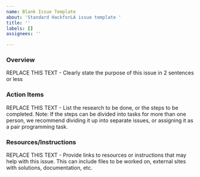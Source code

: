 ```yaml
---
name: Blank Issue Template
about: 'Standard HackforLA issue template '
title: ''
labels: []
assignees: ''

---
```


### Overview
REPLACE THIS TEXT - Clearly state the purpose of this issue in 2 sentences or less

### Action Items
REPLACE THIS TEXT - List the research to be done, or the steps to be completed.
Note: If the steps can be divided into tasks for more than one person, we recommend dividing it up into separate issues, or assigning it as a pair programming task.

### Resources/Instructions
REPLACE THIS TEXT - Provide links to resources or instructions that may help with this issue. This can include files to be worked on, external sites with solutions, documentation, etc.

